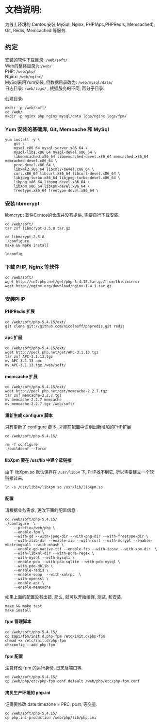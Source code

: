 # 文档说明:
为线上环境的 Centos 安装 MySql, Nginx, PHP(Apc,PHPRedis, Memcached), Git, Redis, Memcached 等服务.

## 约定
安装的软件下载目录: `/web/soft/`  
Web的整体目录为:`/web/`  
PHP: `/web/php/`  
Nginx: `/web/nginx/`  
MySql采用Yum安装, 但数据目录改为: `/web/mysql/data/`  
日志目录: `/web/logs/` , 根据服务的不同, 再分子目录.

创建目录:
```
mkdir -p /web/soft/
cd /web/
mkdir -p nginx php nginx mysql/data logs/nginx logs/fpm/ 
```

### Yum 安装的基础库, Git, Memcache 和 MySql

```
yum install -y \
    git \
    mysql.x86_64 mysql-server.x86_64 \
    mysql-libs.x86_64 mysql-devel.x86_64 \
    libmemcached.x86_64 libmemcached-devel.x86_64 memcached.x86_64 memcached-devel.x86_64 \
    pcre-devel.x86_64 \
    libxml2.x86_64 libxml2-devel.x86_64 \
    curl.x86_64 libcurl.x86_64 libcurl-devel.x86_64 \
    libjpeg-turbo.x86_64 libjpeg-turbo-devel.x86_64 \
    libpng.x86_64 libpng-devel.x86_64 \
    libXpm.x86_64 libXpm-devel.x86_64 \
    freetype.x86_64 freetype-devel.x86_64 \
```

### 安装 libmcrypt
libmcrypt 软件Centos的仓库并没有提供, 需要自行下载安装.
```
cd /web/soft/
tar zxf libmcrypt-2.5.8.tar.gz

cd libmcrypt-2.5.8
./configure
make && make install

ldconfig
```


### 下载 PHP, Nginx 等软件
```
cd /web/soft/
wget http://cn2.php.net/get/php-5.4.15.tar.gz/from/this/mirror
wget http://nginx.org/download/nginx-1.4.1.tar.gz
```


### 安装PHP


#### PHPRedis 扩展
```
cd /web/soft/php-5.4.15/ext/
git clone git://github.com/nicolasff/phpredis.git redis
```

#### apc 扩展
```
cd /web/soft/php-5.4.15/ext/
wget http://pecl.php.net/get/APC-3.1.13.tgz
tar zxf APC-3.1.13.tgz
mv APC-3.1.13 apc
mv APC-3.1.13.tgz /web/soft/
```

#### memcache 扩展
```
cd /web/soft/php-5.4.15/ext/
wget http://pecl.php.net/get/memcache-2.2.7.tgz
tar zxf memcache-2.2.7.tgz
mv memcache-2.2.7 memcache
mv memcache-2.2.7.tgz /web/soft/

```

#### 重新生成 configure 脚本
只有更新了 configure 脚本, 才能在配置中识别出新增加的PHP扩展
```
cd /web/soft/php-5.4.15/

rm -f configure
./buildconf --force
```

#### libXpm 要在 /usr/lib 中建个软链接
由于 libXpm.so 默认保存在 `/usr/lib64` 下, PHP找不到它, 所以需要建立一个软链接过来.
```
ln -s /usr/lib64/libXpm.so /usr/lib/libXpm.so
```

#### 配置
请根据业务需求, 更改下面的配置信息
```
cd /web/soft/php-5.4.15/
./configure  \
    --prefix=/web/php \
    --enable-fpm \
    --with-gd --with-jpeg-dir --with-png-dir --with-freetype-dir \
    --with-zlib-dir --enable-zip --with-curl --with-mcrypt --enable-mbstring=all --with-mhash \
    --enable-gd-native-ttf --enable-ftp --with-iconv --with-xpm-dir  \
    --with-libxml-dir --with-pcre-regex \
    --with-mysql --with-mysqli \
    --enable-pdo --with-pdo-sqlite --with-pdo-mysql \
    --with-pdo-dblib \
    --enable-redis \
    --enable-soap  --with-xmlrpc  \
    --with-openssl \
    --enable-apc \
    --enable-memcache 
```

如果上面的配置没有出错, 那么, 就可以开始编译, 测试, 和安装.
```
make && make test 
make install
```

#### fpm 管理脚本
```
cd /web/soft/php-5.4.15/
cp sapi/fpm/init.d.php-fpm /etc/init.d/php-fpm
chmod +x /etc/init.d/php-fpm
chkconfig --add php-fpm
```

#### fpm 配置
注意修改 fpm 的运行身份, 日志及端口等.
```
cd /web/soft/php-5.4.15/
cp /web/php/etc/php-fpm.conf.default /web/php/etc/php-fpm.conf
```

#### 拷贝生产环境的 php.ini
记得要修改 date.timezone = PRC, post, 等变量.
```
cd /web/soft/php-5.4.15/
cp php.ini-production /web/php/lib/php.ini
```


